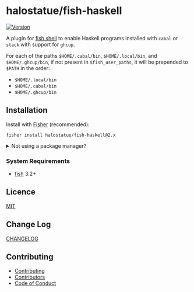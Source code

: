 # halostatue/fish-haskell

[![Version][]](https://github.com/halostatue/fish-haskell/releases)

A plugin for [fish shell][] to enable Haskell programs installed with `cabal` or
`stack` with support for `ghcup`.

For each of the paths `$HOME/.cabal/bin`, `$HOME/.local/bin`, and
`$HOME/.ghcup/bin`, if not present in `$fish_user_paths`, it will be prepended
to `$PATH` in the order:

- `$HOME/.local/bin`
- `$HOME/.cabal/bin`
- `$HOME/.ghcup/bin`

## Installation

Install with [Fisher][] (recommended):

```fish
fisher install halostatue/fish-haskell@2.x
```

<details>
<summary>Not using a package manager?</summary>

---

Copy `conf.d/*.fish` to your fish configuration directory preserving the
directory structure.

</details>

### System Requirements

- [fish][] 3.2+

## Licence

[MIT](./LICENCE.md)

## Change Log

[CHANGELOG](./CHANGELOG.md)

## Contributing

- [Contributing](./CONTRIBUTING.md)
- [Contributors](./CONTRIBUTORS.md)
- [Code of Conduct](./CODE_OF_CONDUCT.md)

[ghcup]: https://www.haskell.org/ghcup/
[fish shell]: https://fishshell.com 'friendly interactive shell'
[version]: https://img.shields.io/github/tag/halostatue/fish-haskell.svg?label=Version
[fish]: https://github.com/fish-shell/fish-shell
[fisher]: https://github.com/jorgebucaran/fisher

